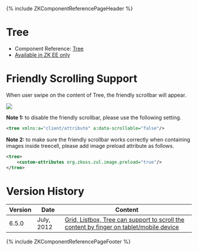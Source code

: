 {% include ZKComponentReferencePageHeader %}

# Tree

- Component Reference:
  [Tree](ZK_Component_Reference/Data/Tree)
- [Available in ZK EE only](http://www.zkoss.org/product/edition.dsp)

# Friendly Scrolling Support

When user swipe on the content of Tree, the friendly scrollbar will
appear.

![](Tree_Tablet_Example.png)

**Note 1:** to disable the friendly scrollbar, please use the following
setting.

``` xml
<tree xmlns:a="client/attribute" a:data-scrollable="false"/>
```

**Note 2:** to make sure the friendly scrollbar works correctly when
containing images inside treecell, please add image preload attribute as
follows.

``` xml
<tree>
    <custom-attributes org.zkoss.zul.image.preload="true"/>
</tree>
```

# Version History

| Version | Date       | Content                                                                                                                            |
|---------|------------|------------------------------------------------------------------------------------------------------------------------------------|
| 6.5.0   | July, 2012 | [Grid, Listbox, Tree can support to scroll the content by finger on tablet/mobile device](http://tracker.zkoss.org/browse/ZK-1239) |

{% include ZKComponentReferencePageFooter %}
